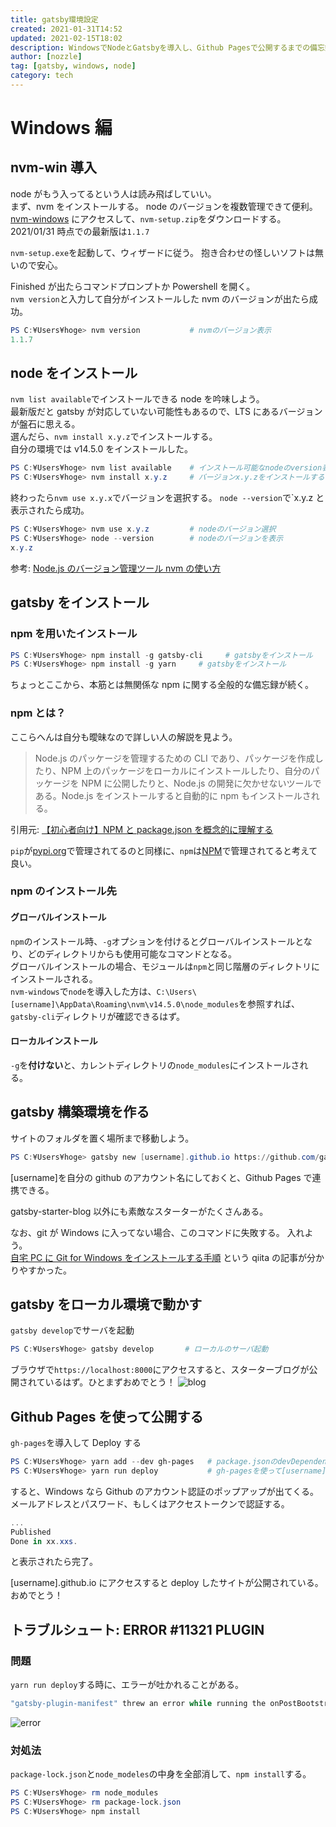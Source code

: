 ```yaml
---
title: gatsby環境設定
created: 2021-01-31T14:52
updated: 2021-02-15T18:02
description: WindowsでNodeとGatsbyを導入し、Github Pagesで公開するまでの備忘録です
author: [nozzle]
tag: [gatsby, windows, node]
category: tech
---
```


# Windows 編

## nvm-win 導入

node がもう入ってるという人は読み飛ばしていい。  
まず、nvm をインストールする。
node のバージョンを複数管理できて便利。  
[nvm-windows](https://github.com/coreybutler/nvm-windows/releases) にアクセスして、`nvm-setup.zip`をダウンロードする。
2021/01/31 時点での最新版は`1.1.7`

`nvm-setup.exe`を起動して、ウィザードに従う。
抱き合わせの怪しいソフトは無いので安心。

Finished が出たらコマンドプロンプトか Powershell を開く。  
`nvm version`と入力して自分がインストールした nvm のバージョンが出たら成功。

```powershell
PS C:¥Users¥hoge> nvm version           # nvmのバージョン表示
1.1.7
```

## node をインストール

`nvm list available`でインストールできる node を吟味しよう。  
最新版だと gatsby が対応していない可能性もあるので、LTS にあるバージョンが盤石に思える。  
選んだら、`nvm install x.y.z`でインストールする。  
自分の環境では v14.5.0 をインストールした。

```powershell
PS C:¥Users¥hoge> nvm list available    # インストール可能なnodeのversion表示
PS C:¥Users¥hoge> nvm install x.y.z     # バージョンx.y.zをインストールする
```

終わったら`nvm use x.y.x`でバージョンを選択する。
`node --version`で`x.y.z と表示されたら成功。

```powershell
PS C:¥Users¥hoge> nvm use x.y.z         # nodeのバージョン選択
PS C:¥Users¥hoge> node --version        # nodeのバージョンを表示
x.y.z
```

参考: [Node.js のバージョン管理ツール nvm の使い方](https://laboradian.com/how-to-use-nvm/)

## gatsby をインストール

### npm を用いたインストール

```powershell
PS C:¥Users¥hoge> npm install -g gatsby-cli     # gatsbyをインストール
PS C:¥Users¥hoge> npm install -g yarn     # gatsbyをインストール
```

ちょっとここから、本筋とは無関係な npm に関する全般的な備忘録が続く。

### npm とは？

ここらへんは自分も曖昧なので詳しい人の解説を見よう。

> Node.js のパッケージを管理するための CLI であり、パッケージを作成したり、NPM 上のパッケージをローカルにインストールしたり、自分のパッケージを NPM に公開したりと、Node.js の開発に欠かせないツールである。Node.js をインストールすると自動的に npm もインストールされる。

引用元: [【初心者向け】NPM と package.json を概念的に理解する](https://qiita.com/righteous/items/e5448cb2e7e11ab7d477)

`pip`が[pypi.org](https://pypi.org)で管理されてるのと同様に、`npm`は[NPM](https://www.npmjs.com)で管理されてると考えて良い。

### npm のインストール先

#### グローバルインストール

`npm`のインストール時、`-g`オプションを付けるとグローバルインストールとなり、どのディレクトリからも使用可能なコマンドとなる。  
グローバルインストールの場合、モジュールは`npm`と同じ階層のディレクトリにインストールされる。  
`nvm-windows`で`node`を導入した方は、`C:\Users\[username]\AppData\Roaming\nvm\v14.5.0\node_modules`を参照すれば、`gatsby-cli`ディレクトリが確認できるはず。

#### ローカルインストール

`-g`を**付けない**と、カレントディレクトリの`node_modules`にインストールされる。

## gatsby 構築環境を作る

サイトのフォルダを置く場所まで移動しよう。

```powershell
PS C:¥Users¥hoge> gatsby new [username].github.io https://github.com/gatsbyjs/gatsby-starter-blog       # gatsby謹製スターターキットをローカル環境に作る
```

[username]を自分の github のアカウント名にしておくと、Github Pages で連携できる。

gatsby-starter-blog 以外にも素敵なスターターがたくさんある。

なお、git が Windows に入ってない場合、このコマンドに失敗する。
入れよう。  
[自宅 PC に Git for Windows をインストールする手順](https://qiita.com/kamishi/items/5a3eed06c122f28fe2ea) という qiita の記事が分かりやすかった。

## gatsby をローカル環境で動かす

`gatsby develop`でサーバを起動

```powershell
PS C:¥Users¥hoge> gatsby develop       # ローカルのサーバ起動
```

ブラウザで`https://localhost:8000`にアクセスすると、スターターブログが公開されているはず。ひとまずおめでとう！
![blog](./blog_01.png)

## Github Pages を使って公開する

`gh-pages`を導入して Deploy する

```powershell
PS C:¥Users¥hoge> yarn add --dev gh-pages   # package.jsonのdevDependenciesにgh-pagesをインストール
PS C:¥Users¥hoge> yarn run deploy           # gh-pagesを使って[username].github.ioにdeploy
```

すると、Windows なら Github のアカウント認証のポップアップが出てくる。
メールアドレスとパスワード、もしくはアクセストークンで認証する。

```powershell
...
Published
Done in xx.xxs.
```

と表示されたら完了。

[username].github.io にアクセスすると deploy したサイトが公開されている。
おめでとう！

## トラブルシュート: ERROR #11321 PLUGIN

### 問題

`yarn run deploy`する時に、エラーが吐かれることがある。

```powershell
"gatsby-plugin-manifest" threw an error while running the onPostBootstrap lifecycle:
```

![error](./error_01.png)

### 対処法

`package-lock.json`と`node_modeles`の中身を全部消して、`npm install`する。

```powershell
PS C:¥Users¥hoge> rm node_modules
PS C:¥Users¥hoge> rm package-lock.json
PS C:¥Users¥hoge> npm install
```
